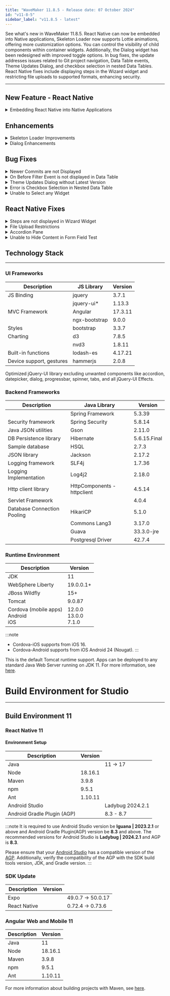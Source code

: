 ```yaml
---
title: "WaveMaker 11.8.5 - Release date: 07 October 2024"
id: "v11-8-5"
sidebar_label: "v11.8.5 - latest"
---
```



See what's new in WaveMaker 11.8.5. React Native can now be embedded into Native applications, Skeleton Loader now supports Lottie animations, offering more customization options. You can control the visibility of child components within container widgets. Additionally, the Dialog widget has been redesigned with improved toggle options. In bug fixes, the update addresses issues related to Git project navigation, Data Table events, Theme Updates Dialog, and checkbox selection in nested Data Tables. React Native fixes include displaying steps in the Wizard widget and restricting file uploads to supported formats, enhancing security.

---

## New Feature - React Native

<details> <summary>Embedding React Native into Native Applications</summary>

Now, React Native can be integrated into Native Applications using CLI commands allowing developers to use the advantages of React Native such as cross-platform development and faster iteration, while maintaining or enhancing an existing native codebase.

With this feature users can benefit from the following advantages.
- **Modernize Existing Apps**: Integrate modern, interactive UI components into legacy native applications without a full rewrite.
- **Speed Up Development**: Utilize React Native’s rapid development cycle with hot reloading, allowing faster UI iterations.
- **Cost Efficiency**: Reduce development time and costs by reusing code across platforms.

To understand more about why to embed React Native and how to implement, see [Embed WaveMaker React Native apps into Native Apps](/learn/react-native/react-native-embed/)

</details>

## Enhancements

<details> <summary>Skeleton Loader Improvements</summary>

With the recent improvements, user can apply Skeleton Loader not only by using WaveMaker default configuration, but also using Lottie animation. Lottie animation can be used in the cases where the Page, Prefab, and Partial contain components that do not support WaveMaker default configuration to apply Skeleton Loader.

Other improvements in Skeleton Loader are listed below.

- Users can now hide or show the child components available inside a container widget by using `showskeletonchildren` property. When `showskeletonchildren` property is set to true, Skeleton Loader is applied to the child components and are displayed. When it is set to false, only the parent container widget is displayed like a card component and the child components gets hidden.
- Page, Prefab, Partials, and Charts can now get the Skeleton Loader applied using the Lottie animation. This can also be used in the cases where the users want custom Skeleton Loader to be displayed for the components. To implement this, user can add a custom JSON animation file as resource using `skeletonanimationresource="PATH_TO_JSON_RESOURCE"`. For furtherconfiguration like animation speed, users can use `skeletonanimationspeed="SPEED_REQUIRED"`.
- In List widget, users can now provide the number of widgets to be displayed in skeleton mode by using the `numberofskeletonitems` property. The value of this property is set to 3 by default.

</details>

<details><summary>Dialog Enhancements</summary>

In addition to our previous improvements, we have further enhanced the appeareance of Dialogs in studio. Below are the changes made in the Data Table widget configuration dialogs and the same is applied in the forms, cards, live filter, live form, and list configuration dialogs.

- The steps will be now shown in the left side of the screen.
**Before Upgate:**
![Data Table Configure Dialog Header](/learn/assets/datatable-configure-dialog-before.png)

**After Update:**
![Data Table Configure Dialog Header](/learn/assets/datatable-configure-dialog-after.png)

- The Toggle option is now changed as buttons.
**Before Upgate:**
![Data Table Configure Dialog Toggle](/learn/assets/datatable-dialog-toggle-before.png)

**After Update:**
![Data Table Configure Dialog Button](/learn/assets/datatable-dialog-button-after.png)

- The background is now white with the selected option highlighted with blue border.
**Before Upgate:**
![Data Table Configure Dialog Background](/learn/assets/datatable-dialog-bg-before.png)

**After Update:**
![Data Table Configure Dialog Background](/learn/assets/datatable-dialog-bg-after.png)

</details>

## Bug Fixes

<details><summary>Newer Commits are not Displayed</summary>

In a Git project, the user was unable to view the newer projects in the Commit History screen as the navigation buttons were disabled. This was observed when the user had navigated to the older commits screen and later wanted to navigate to newer commits screen.

</details>
<details><summary>On Before Filter Event is not displayed in Data Table </summary>

In Data Table widget, an issue was observed where the On Before Event was not displayed in the events panel even when the **Filter Mode** in the Advanced Settings dialog is not selected as No Filter.

</details>
<details><summary>Theme Updates Dialog without Latest Version</summary>

Previously, we displayed the Updates Dialog with the Theme even when there was no latest version with any changes. Now, without any latest version, the theme will not be displayed for updates.

</details>
<details><summary>Error is Checkbox Selection in Nested Data Table</summary>

An issue was observed when Checkbox was added to the Data Table used within another Data Table. The child Data Table used within the Data Table is a Partial and can be reused in other Data Tables. In such cases, the checkboxes selected in the first child Data Table were automatically selected in other Data Tables.  

</details>
<details><summary>Unable to Select any Widget</summary>

In widgets with a Dataset property in the Properties panel, users were unable to select the widget if the Dataset property was bound to anything other than widgets or variables.

The list of widgets with Dataset property are listed below.

- Data Table
- Form
- List
- Cards
- Select
- Chips
- Radioset
- Checkboxset
- Switch
- Rating
- Select Locale
- Tree
- Progress Bar
- Chart widgets
- Nav
- Breadcrumb
- Dropdown Menu
- Carousel

</details>


## React Native Fixes

<details><summary>Steps are not displayed in Wizard Widget</summary>

In Wizard widget, initially the steps are not displayed in the header when the default step is selected as None. The user was only able to view to view the contents and the steps in the header after navigating to any step. Now, all the steps with numbers will be rendered even if the default step is set as None.

</details>

<details><summary>File Upload Restrictions</summary>

Earlier, users were able to upload image, audio, video, and files with any extension which can raise security vulnerabilities. To handle this issue further restrictions were applied where only the below listed file formats will be allowed to upload.

**Audio and Video**: .3gp, .avi, .mp3, .mp4, .mpeg/.mpg, .ogg, .wav, .webm, .wma, and .wmv
**Image**: .bmp, .gif, .jpe / .jpeg / .jpg, .pbm, .png, and .tif / .tiff
**Files**: .csv, .doc, .docx, .ico, .js, .json, .log, .pdf, .rar, .rtf, .txt, .xls, .xlsx. .xml, and .zip

</details>

<details><summary>Accordion Pane</summary>

In the Accordion widget, each pane has a Title option. Users can either add the Title as a string directly in the Properties panel or localize it by binding it using `bind:appLocale.accordion`, where accordion is the localization key. Previously, users were unable to open the Accordion pane when the Title was bound to a localization string, but this issue has now been fixed.

</details>

<details><summary>Unable to Hide Content in Form Field Test</summary>

The content within a Text widget used in a Form field can be hidden to prevent copying and pasting by applying the `hide-context-menu` class in the Markup section. However, it was observed that users were unable to hide the content using this class. This issue has now been resolved

</details>

## Technology Stack

---

### UI Frameworks

| Description | JS Library | Version |
| --- | --- | --- |
| JS Binding | jquery |  3.7.1 |
|  | jquery-ui* | 1.13.3 |
| MVC Framework | Angular | 17.3.11 |
|  | ngx-bootstrap | 9.0.0 |
| Styles | bootstrap | 3.3.7 |
| Charting | d3 | 7.8.5 |
|  | nvd3 | 1.8.11 |
| Built-in functions | lodash-es | 4.17.21|
| Device support, gestures | hammerjs | 2.0.8 |

Optimized jQuery-UI library excluding unwanted components like accordion, datepicker, dialog, progressbar, spinner, tabs, and all jQuery-UI Effects.

### Backend Frameworks

| Description | Java Library | Version |
| --- | --- | --- |
|  | Spring Framework | 5.3.39 |
| Security framework | Spring Security | 5.8.14 |
| Java JSON utilities | Gson  | 2.11.0 |
| DB Persistence library | Hibernate | 5.6.15.Final |
| Sample database | HSQL | 2.7.3 |
| JSON library | Jackson |  2.17.2  |
| Logging framework | SLF4j | 1.7.36 |
| Logging Implementation | Log4j2 | 2.18.0|
| Http client library  | HttpComponents -  httpclient |  4.5.14 |
| Servlet Framework |  | 4.0.4 |
| Database Connection Pooling | HikariCP | 5.1.0 |
|  | Commons Lang3 | 3.17.0 |
|  | Guava | 33.3.0-jre |
|  | Postgresql Driver  | 42.7.4 |

### Runtime Environment

| Description | Version |
| --- | --- |
| JDK | 11 |
| WebSphere Liberty | 19.0.0.1+ |
| JBoss Wildfly | 15+ |
| Tomcat | 9.0.87 |
| Cordova (mobile apps) <br/> Android <br/> iOS |12.0.0 <br/> 13.0.0 <br/> 7.1.0 |

:::note
- Cordova-iOS supports from iOS 16.
- Cordova-Android supports from iOS Android 24 (Nougat).
:::

This is the default Tomcat runtime support. Apps can be deployed to any standard Java Web Server running on JDK 11. For more information, see [here](/learn/app-development/deployment/deployment-web-server).


# Build Environment for Studio
---

## Build Environment 11 

### React Native 11

#### Environment Setup

|Description|	Version|
|---|---|
|Java |<td className="versiontdbgcolor"> 11 -> 17 </td> |
|Node|18.16.1|
|Maven| 3.9.8 |
|npm | 9.5.1|
|Ant| 1.10.11|
| Android Studio |<td className="versiontdbgcolor"> Ladybug 2024.2.1 </td>|
| Android Gradle Plugin (AGP) | <td className="versiontdbgcolor"> 8.3 - 8.7 </td> |

:::note
It is required to use Android Studio version be **Iguana | 2023.2.1** or above and Android Gradle Plugin(AGP) version be **8.3** and above. The recommended versions for Android Studio is **Ladybug | 2024.2.1** and AGP is **8.3**.

Please ensure that your [Android Studio](https://developer.android.com/studio/releases#android_gradle_plugin_and_android_studio_compatibility) has a compatible version of the [AGP](https://developer.android.com/build/releases/past-releases/agp-8-3-0-release-notes#compatibility). Additionally, verify the compatibility of the AGP with the SDK build tools version, JDK, and Gradle version.
:::

### SDK Update

|Description|	Version|
|---|---|
| Expo | <td className="versiontdbgcolor"> 49.0.7 -> 50.0.17 </td> |
| React Native | <td className="versiontdbgcolor"> 0.72.4 -> 0.73.6 </td> |

### Angular Web and Mobile 11

|Description|	Version|
|---|---|
|Java | 11 |
|Node| 18.16.1|
|Maven| 3.9.8 |
|npm | 9.5.1|
|Ant| 1.10.11|

For more information about building projects with Maven, see [here](/learn/app-development/deployment/building-with-maven).
